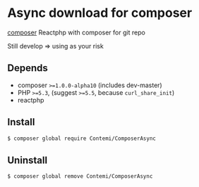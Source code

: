Async download for composer
=================================

[composer](https://getcomposer.org) Reactphp with composer for git repo

Still develop => using as your risk


## Depends

- composer `>=1.0.0-alpha10` (includes dev-master)
- PHP `>=5.3`, (suggest `>=5.5`, because `curl_share_init`)
- reactphp

## Install

```bash
$ composer global require Contemi/ComposerAsync
```


## Uninstall

```bash
$ composer global remove Contemi/ComposerAsync
```
